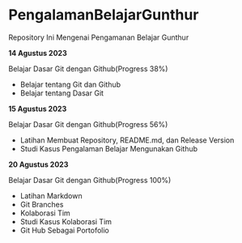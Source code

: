 # PengalamanBelajarGunthur
Repository Ini Mengenai Pengamanan Belajar Gunthur

**14 Agustus 2023**

Belajar Dasar Git dengan Github(Progress 38%)
* Belajar tentang Git dan Github
* Belajar tentang Dasar Git

**15 Agustus 2023**

Belajar Dasar Git dengan Github(Progress 56%)
* Latihan Membuat Repository, README.md, dan Release Version
* Studi Kasus Pengalaman Belajar Mengunakan Github

**20 Agustus 2023**

Belajar Dasar Git dengan Github(Progress 100%)
* Latihan Markdown
* Git Branches
* Kolaborasi Tim
* Studi Kasus Kolaborasi Tim
* Git Hub Sebagai Portofolio
